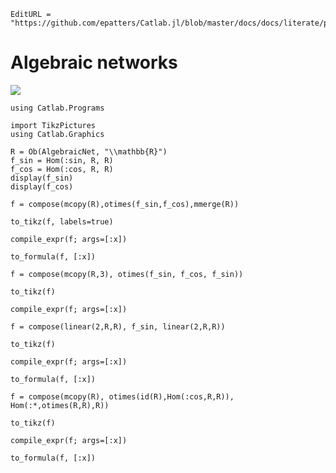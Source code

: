 ```@meta
EditURL = "https://github.com/epatters/Catlab.jl/blob/master/docs/docs/literate/programs/algebraic_nets.jl"
```

# Algebraic networks

[![](https://img.shields.io/badge/show-nbviewer-579ACA.svg)](https://nbviewer.jupyter.org/github/epatters/Catlab.jl/blob/gh-pages/v0.5.2/generated/programs/algebraic_nets.ipynb)

```@example algebraic_nets
using Catlab.Programs

import TikzPictures
using Catlab.Graphics
```

```@example algebraic_nets
R = Ob(AlgebraicNet, "\\mathbb{R}")
f_sin = Hom(:sin, R, R)
f_cos = Hom(:cos, R, R)
display(f_sin)
display(f_cos)
```

```@example algebraic_nets
f = compose(mcopy(R),otimes(f_sin,f_cos),mmerge(R))
```

```@example algebraic_nets
to_tikz(f, labels=true)
```

```@example algebraic_nets
compile_expr(f; args=[:x])
```

```@example algebraic_nets
to_formula(f, [:x])
```

```@example algebraic_nets
f = compose(mcopy(R,3), otimes(f_sin, f_cos, f_sin))
```

```@example algebraic_nets
to_tikz(f)
```

```@example algebraic_nets
compile_expr(f; args=[:x])
```

```@example algebraic_nets
f = compose(linear(2,R,R), f_sin, linear(2,R,R))
```

```@example algebraic_nets
to_tikz(f)
```

```@example algebraic_nets
compile_expr(f; args=[:x])
```

```@example algebraic_nets
to_formula(f, [:x])
```

```@example algebraic_nets
f = compose(mcopy(R), otimes(id(R),Hom(:cos,R,R)), Hom(:*,otimes(R,R),R))
```

```@example algebraic_nets
to_tikz(f)
```

```@example algebraic_nets
compile_expr(f; args=[:x])
```

```@example algebraic_nets
to_formula(f, [:x])
```

